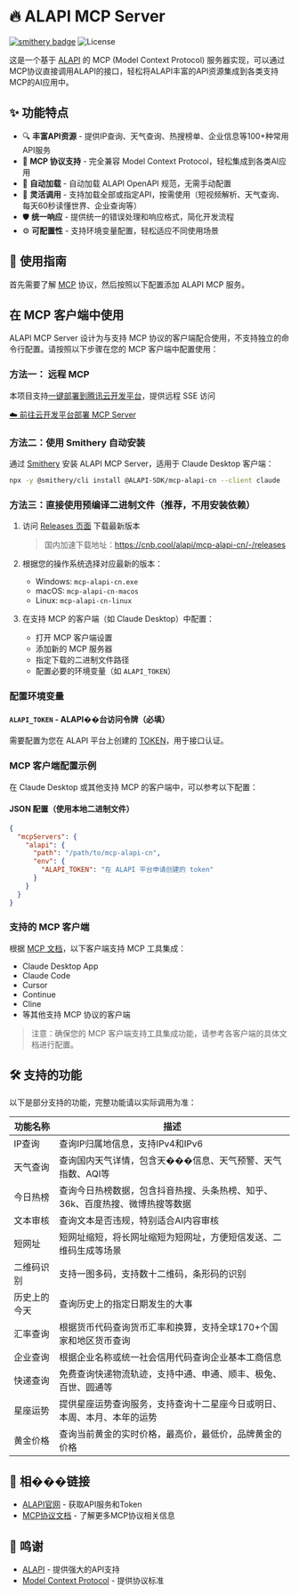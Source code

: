 # 🔥 ALAPI MCP Server

[![smithery badge](https://smithery.ai/badge/@ALAPI-SDK/mcp-alapi-cn)](https://smithery.ai/server/@ALAPI-SDK/mcp-alapi-cn)
![License](https://img.shields.io/badge/license-MIT-green)

这是一个基于 [ALAPI](https://www.alapi.cn) 的 MCP (Model Context Protocol) 服务器实现，可以通过MCP协议直接调用ALAPI的接口，轻松将ALAPI丰富的API资源集成到各类支持MCP的AI应用中。

## ✨ 功能特点

- 🔍 **丰富API资源** - 提供IP查询、天气查询、热搜榜单、企业信息等100+种常用API服务
- 🧩 **MCP 协议支持** - 完全兼容 Model Context Protocol，轻松集成到各类AI应用
- 🔄 **自动加载** - 自动加载 ALAPI OpenAPI 规范，无需手动配置
- 🎯 **灵活调用** - 支持加载全部或指定API，按需使用（短视频解析、天气查询、每天60秒读懂世界、企业查询等）
- 🛡️ **统一响应** - 提供统一的错误处理和响应格式，简化开发流程
- ⚙️ **可配置性** - 支持环境变量配置，轻松适应不同使用场景

## 📖 使用指南

首先需要了解 [MCP](https://modelcontextprotocol.io/introduction) 协议，然后按照以下配置添加 ALAPI MCP 服务。


## 在 MCP 客户端中使用


ALAPI MCP Server 设计为与支持 MCP 协议的客户端配合使用，不支持独立的命令行配置。请按照以下步骤在您的 MCP 客户端中配置使用：


### 方法一： 远程 MCP

本项目支持[一键部署到腾讯云开发平台](https://docs.cloudbase.net/ai/mcp/develop/host-mcp)，提供远程 SSE 访问

[☁️ 前往云开发平台部署 MCP Server](https://tcb.cloud.tencent.com/dev#/ai?tab=mcp&p&mcp-template=mcp-alapi-cn)


### 方法二：使用 Smithery 自动安装

通过 [Smithery](https://smithery.ai/server/@ALAPI-SDK/mcp-alapi-cn) 安装 ALAPI MCP Server，适用于 Claude Desktop 客户端：

```bash
npx -y @smithery/cli install @ALAPI-SDK/mcp-alapi-cn --client claude
```

### 方法三：直接使用预编译二进制文件（推荐，不用安装依赖）

1. 访问 [Releases 页面](https://github.com/ALAPI-SDK/mcp-alapi-cn/releases) 下载最新版本 
   > 国内加速下载地址：https://cnb.cool/alapi/mcp-alapi-cn/-/releases

2. 根据您的操作系统选择对应最新的版本：
   - Windows: `mcp-alapi-cn.exe`
   - macOS: `mcp-alapi-cn-macos`
   - Linux: `mcp-alapi-cn-linux`

3. 在支持 MCP 的客户端（如 Claude Desktop）中配置：
   - 打开 MCP 客户端设置
   - 添加新的 MCP 服务器
   - 指定下载的二进制文件路径
   - 配置必要的环境变量（如 `ALAPI_TOKEN`）

### 配置环境变量

#### `ALAPI_TOKEN` - ALAPI��台访问令牌（必填）

需要配置为您在 ALAPI 平台上创建的 [TOKEN](https://www.alapi.cn/dashboard/data/token)，用于接口认证。

### MCP 客户端配置示例

在 Claude Desktop 或其他支持 MCP 的客户端中，可以参考以下配置：

#### JSON 配置（使用本地二进制文件）

```json
{
  "mcpServers": {
    "alapi": {
      "path": "/path/to/mcp-alapi-cn",
      "env": {
        "ALAPI_TOKEN": "在 ALAPI 平台申请创建的 token"
      }
    }
  }
}
```


### 支持的 MCP 客户端

根据 [MCP 文档](https://modelcontextprotocol.io/clients)，以下客户端支持 MCP 工具集成：

- Claude Desktop App
- Claude Code
- Cursor
- Continue
- Cline
- 等其他支持 MCP 协议的客户端

> 注意：确保您的 MCP 客户端支持工具集成功能，请参考各客户端的具体文档进行配置。

## 🛠️ 支持的功能

以下是部分支持的功能，完整功能请以实际调用为准：

| 功能名称     | 描述                                                                          |
| ------------ | ----------------------------------------------------------------------------- |
| IP查询       | 查询IP归属地信息，支持IPv4和IPv6                                              |
| 天气查询     | 查询国内天气详情，包含天���信息、天气预警、天气指数、AQI等                     |
| 今日热榜     | 查询今日热榜数据，包含抖音热搜、头条热榜、知乎、36k、百度热搜、微博热搜等数据 |
| 文本审核     | 查询文本是否违规，特别适合AI内容审核                                          |
| 短网址       | 短网址缩短，将长网址缩短为短网址，方便短信发送、二维码生成等场景              |
| 二维码识别   | 支持一图多码，支持数十二维码，条形码的识别                                    |
| 历史上的今天 | 查询历史上的指定日期发生的大事                                                |
| 汇率查询     | 根据货币代码查询货币汇率和换算，支持全球170+个国家和地区货币查询              |
| 企业查询     | 根据企业名称或统一社会信用代码查询企业基本工商信息                            |
| 快递查询     | 免费查询快递物流轨迹，支持中通、申通、顺丰、极兔、百世、圆通等                |
| 星座运势     | 提供星座运势查询服务，支持查询十二星座今日或明日、本周、本月、本年的运势      |
| 黄金价格     | 查询当前黄金的实时价格，最高价，最低价，品牌黄金的价格                        |

## 🔗 相���链接

- [ALAPI官网](https://www.alapi.cn) - 获取API服务和Token
- [MCP协议文档](https://modelcontextprotocol.io) - 了解更多MCP协议相关信息

## 🙏 鸣谢

- [ALAPI](https://www.alapi.cn) - 提供强大的API支持
- [Model Context Protocol](https://modelcontextprotocol.io) - 提供协议标准


